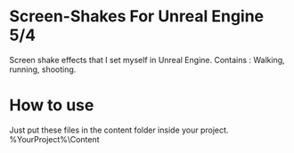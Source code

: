 # Screen-Shakes For Unreal Engine 5/4

Screen shake effects that I set myself in Unreal Engine.
Contains : Walking, running, shooting.

# How to use
Just put these files in the content folder inside your project. \%YourProject%\Content
